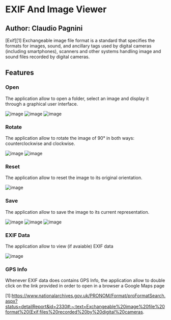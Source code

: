 # EXIF And Image Viewer

## Author: Claudio Pagnini

[Exif][1] 	Exchangeable image file format is a standard that specifies the formats for images, sound, and ancillary tags used by digital cameras (including smartphones), scanners and other systems handling image and sound files recorded by digital cameras.

## Features

### Open
The application allow to open a folder, select an image and display it through a graphical user interface.

![image](https://user-images.githubusercontent.com/78537430/235628560-7e6ee7de-141f-4891-bb04-06dd5f444972.png)
![image](https://user-images.githubusercontent.com/78537430/235628994-b9af1cbc-0526-45c5-a17d-73a8412d79d2.png)
![image](https://user-images.githubusercontent.com/78537430/235629137-658a11a5-08d8-4916-ab3f-e24bf5ed64c2.png)

### Rotate
The application allow to rotate the image of 90° in both ways: counterclockwise and clockwise.

![image](https://user-images.githubusercontent.com/78537430/235630684-8710ba0a-87f3-4caf-9e4a-5ee53568d88d.png)
![image](https://user-images.githubusercontent.com/78537430/235630827-3d6bca2c-d1cb-46ed-a722-39e111f4566c.png)

### Reset

The application allow to reset the image to its original orientation.

![image](https://user-images.githubusercontent.com/78537430/235631140-ddde2df6-f4e8-4874-901f-83e00e16d4fb.png)

### Save
The application allow to save the image to its current representation.

![image](https://user-images.githubusercontent.com/78537430/235631344-b346745f-d91f-4eaa-a9aa-fdd5ca046fa6.png)
![image](https://user-images.githubusercontent.com/78537430/235631944-2274e4c2-6932-4cb8-b226-0399afd8a338.png)
![image](https://user-images.githubusercontent.com/78537430/235632351-382bc12b-290f-406a-9508-44f6b9d1b2db.png)

### EXIF Data

The application allow to view (if avaiable) EXIF data

![image](https://user-images.githubusercontent.com/78537430/235632631-0a1d7818-1b83-4311-a89e-49a1102659eb.png)

### GPS Info

Whenever EXIF data does contains GPS Info, the application allow to double click on the link provided in order to open in a browser a Google Maps page





[1]:https://www.nationalarchives.gov.uk/PRONOM/Format/proFormatSearch.aspx?status=detailReport&id=2330#:~:text=Exchangeable%20image%20file%20format%20(Exif,files%20recorded%20by%20digital%20cameras.
 
